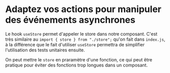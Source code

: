 # Adaptez vos actions pour manipuler des événements asynchrones

Le hook `useStore` permet d'appeler le store dans notre composant.
C'est très similaire au `import { store } from "./store";` qu'on fait dans `index.js`, à la différence que le fait d'utiliser `useStore` permettra de simplifier l'utilisation des tests unitaires ensuite.

On peut mettre le `store` en praramètre d'une fonction, ce qui peut être pratique pour éviter des fonctions trop longues dans un composant.